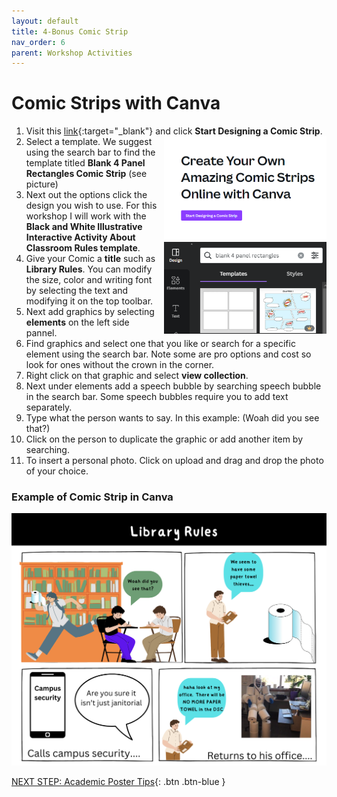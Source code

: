 ```yaml
---
layout: default
title: 4-Bonus Comic Strip
nav_order: 6
parent: Workshop Activities
---
```

# Comic Strips with Canva 

1. Visit this [link](https://www.canva.com/create/comic-strips/){:target="_blank"} and click **Start Designing a Comic Strip**. <img src="images//start-designing-comic.png" style="float:right;margin-left:10px; width:260px;" alt="start designing a comic strip button."> 
2. Select a template. We suggest using the search bar to find the template titled **Blank 4 Panel Rectangles Comic Strip** (see picture) <img src="images//template-comic.png" style="float:right;margin-left:10px; width:260px;" alt="Template"> 
4. Next out the options click the design you wish to use. For this workshop I will work with the **Black and White Illustrative Interactive Activity About Classroom Rules template**.
5. Give your Comic a **title** such as **Library Rules**. You can modify the size, color and writing font by selecting the text and modifying it on the top toolbar.
6. Next add graphics by selecting **elements** on the left side pannel.
7. Find graphics and select one that you like or search for a specific element using the search bar. Note some are pro options and cost so look for ones without the crown in the corner.
8. Right click on that graphic and select **view collection**.
9. Next under elements add a speech bubble by searching speech bubble in the search bar. Some speech bubbles require you to add text separately.
10. Type what the person wants to say. In this example: (Woah did you see that?)
11. Click on the person to duplicate the graphic or add another item by searching.
12. To insert a personal photo. Click on upload and drag and drop the photo of your choice.

### Example of Comic Strip in Canva
  <img src="images/comic-strip.png" style="width:600px;" alt="comic strip example project"><br>

[NEXT STEP: Academic Poster Tips](academic.html){: .btn .btn-blue } <br>
